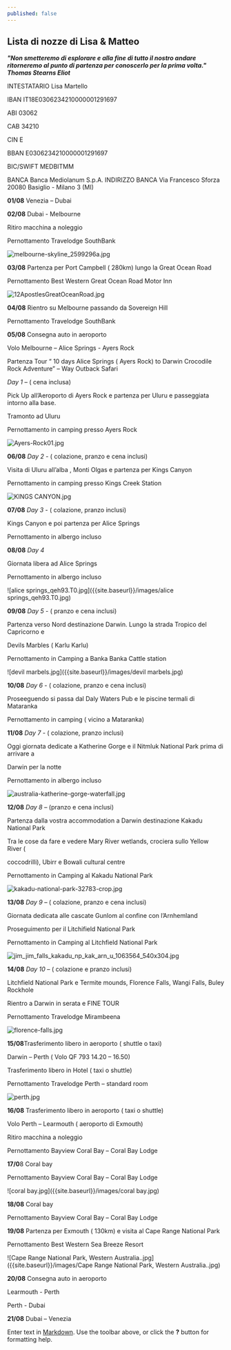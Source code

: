 ```yaml
---
published: false
---
```

## Lista di nozze di Lisa & Matteo



_**"Non smetteremo di esplorare e alla fine di tutto il nostro andare ritorneremo al punto di partenza per conoscerlo per la prima volta." Thomas Stearns Eliot**_


INTESTATARIO	Lisa Martello

IBAN	IT18E0306234210000001291697

ABI	03062

CAB	34210

CIN	E

BBAN	E0306234210000001291697

BIC/SWIFT	MEDBITMM

BANCA	Banca Mediolanum S.p.A.
INDIRIZZO BANCA	Via Francesco Sforza
20080 Basiglio - Milano 3 (MI)


**01/08** Venezia – Dubai

**02/08** Dubai - Melbourne

Ritiro macchina a noleggio

Pernottamento Travelodge SouthBank

![melbourne-skyline_2599296a.jpg]({{site.baseurl}}/images/melbourne-skyline_2599296a.jpg)


**03/08** Partenza per Port Campbell ( 280km) lungo la Great Ocean Road

Pernottamento Best Western Great Ocean Road Motor Inn

![12ApostlesGreatOceanRoad.jpg]({{site.baseurl}}/images/12ApostlesGreatOceanRoad.jpg)


**04/08** Rientro su Melbourne passando da Sovereign Hill

Pernottamento Travelodge SouthBank

**05/08** Consegna auto in aeroporto

Volo Melbourne – Alice Springs - Ayers Rock

Partenza Tour “ 10 days Alice Springs ( Ayers Rock) to Darwin Crocodile Rock Adventure” – Way Outback Safari

_Day 1_ – ( cena inclusa)

Pick Up all’Aeroporto di Ayers Rock e partenza per Uluru e passeggiata intorno alla base.

Tramonto ad Uluru

Pernottamento in camping presso Ayers Rock

![Ayers-Rock01.jpg]({{site.baseurl}}/images/Ayers-Rock01.jpg)

**06/08** _Day 2_ - ( colazione, pranzo e cena inclusi)

Visita di Uluru all’alba , Monti Olgas e partenza per Kings Canyon

Pernottamento in camping presso Kings Creek Station

![KINGS CANYON.jpg]({{site.baseurl}}/images/liste/KINGS%20CANYON.jpg)

**07/08**  _Day 3_ - ( colazione, pranzo inclusi)

Kings Canyon e poi partenza per Alice Springs

Pernottamento in albergo incluso

**08/08**  _Day 4_

Giornata libera ad Alice Springs

Pernottamento in albergo incluso

![alice springs_qeh93.T0.jpg]({{site.baseurl}}/images/alice springs_qeh93.T0.jpg)

**09/08** _Day 5_ - ( pranzo e cena inclusi)

Partenza verso Nord destinazione Darwin. Lungo la strada Tropico del Capricorno e

Devils Marbles ( Karlu Karlu)

Pernottamento in Camping a Banka Banka Cattle station

![devil marbels.jpg]({{site.baseurl}}/images/devil marbels.jpg)

**10/08**  _Day 6_ - ( colazione, pranzo e cena inclusi)

Proseeguendo si passa dal Daly Waters Pub e le piscine termali di Mataranka

Pernottamento in camping ( vicino a Mataranka)

**11/08**  _Day 7_ - ( colazione, pranzo inclusi)

Oggi giornata dedicate a Katherine Gorge e il Nitmluk National Park prima di arrivare a

Darwin per la notte

Pernottamento in albergo incluso

![australia-katherine-gorge-waterfall.jpg]({{site.baseurl}}/images/australia-katherine-gorge-waterfall.jpg)

**12/08**  _Day 8_ – (pranzo e cena inclusi)

Partenza dalla vostra accommodation a Darwin destinazione Kakadu National Park

Tra le cose da fare e vedere Mary River wetlands, crociera sullo Yellow River (

coccodrilli), Ubirr e Bowali cultural centre

Pernottamento in Camping al Kakadu National Park

![kakadu-national-park-32783-crop.jpg]({{site.baseurl}}/images/kakadu-national-park-32783-crop.jpg)

**13/08**  _Day 9_ – ( colazione, pranzo e cena inclusi)

Giornata dedicata alle cascate Gunlom al confine con l’Arnhemland

Proseguimento per il Litchifield National Park

Pernottamento in Camping al Litchfield National Park

![jim_jim_falls_kakadu_np_kak_arn_u_1063564_540x304.jpg]({{site.baseurl}}/images/jim_jim_falls_kakadu_np_kak_arn_u_1063564_540x304.jpg)

**14/08** _Day 10_ – ( colazione e pranzo inclusi)

Litchfield National Park e Termite mounds, Florence Falls, Wangi Falls, Buley Rockhole

Rientro a Darwin in serata e FINE TOUR

Pernottamento Travelodge Mirambeena

![florence-falls.jpg]({{site.baseurl}}/images/florence-falls.jpg)

**15/08**Trasferimento libero in aeroporto ( shuttle o taxi)

Darwin – Perth ( Volo QF 793 14.20 – 16.50)

Trasferimento libero in Hotel ( taxi o shuttle)

Pernottamento Travelodge Perth – standard room

![perth.jpg]({{site.baseurl}}/images/perth.jpg)

**16/08** Trasferimento libero in aeroporto ( taxi o shuttle)

Volo Perth – Learmouth ( aeroporto di Exmouth)

Ritiro macchina a noleggio

Pernottamento Bayview Coral Bay – Coral Bay Lodge

**17/0**8 Coral bay

Pernottamento Bayview Coral Bay – Coral Bay Lodge

![coral bay.jpg]({{site.baseurl}}/images/coral bay.jpg)

**18/08** Coral bay

Pernottamento Bayview Coral Bay – Coral Bay Lodge

**19/08** Partenza per Exmouth ( 130km) e visita al Cape Range National Park

Pernottamento Best Western Sea Breeze Resort

![Cape Range National Park,  Western Australia..jpg]({{site.baseurl}}/images/Cape Range National Park,  Western Australia..jpg)

**20/08** Consegna auto in aeroporto

Learmouth - Perth

Perth - Dubai

**21/08** Dubai – Venezia





Enter text in [Markdown](http://daringfireball.net/projects/markdown/). Use the toolbar above, or click the **?** button for formatting help.
